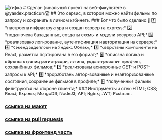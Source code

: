 <img src="https://github.com/RyzhukIgor/movies-explorer-frontend/blob/main/src/images/0531.gif" alt="гифка">   
# Сделан финальный проект на веб-факультете в @yandex.practicum&#127942;  
## Это сервис, в котором можно найти фильмы по запросу и сохранить в личном кабинете.   
### Вот что было сделано:&#128270;  
&#49;&#65039;&#8419; *настроена инфраструктура и создан сервер на express;*  
&#50;&#65039;&#8419; *подключена база данных, созданы схемы и модели ресурсов API;*  
&#51;&#65039;&#8419; *реализовано логирование, аутентификация и авторизация на сервере;*  
&#52;&#65039;&#8419; *бэкенд задеплоен на Яндекс Облако;*  
&#53;&#65039;&#8419; *свёрстаны компоненты на React, разметка портирована в его формат;*  
&#54;&#65039;&#8419; *описана логика и вёрстка страниц регистрации, логина, редактирования профиля, сохранённых фильмов;*  
&#55;&#65039;&#8419; *реализованы асинхронные GET- и POST-запросы к API;*  
&#56;&#65039;&#8419; *проработаны авторизованные и неавторизованные состояния, сохранение фильмов в профиле;*  
&#57;&#65039;&#8419; *полученные фильмы фильтруются на стороне клиента;*  
### Инструменты и стек:  
HTML; CSS; React; Express; MongoDB; NodeJS; API; Nginx; JWT; Postman.


### [ссылка на макет](https://disk.yandex.ru/d/0p_omNXRKRNwLA)
### [ссылка на pull requests](https://github.com/RyzhukIgor/movies-explorer-frontend/pull/2)
### [ссылка на фронтенд часть](https://bitfilms.nomoredomains.monster/)

